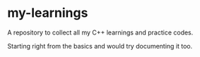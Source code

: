 # my-learnings
A repository to collect all my C++ learnings and practice codes.

Starting right from the basics and would try documenting it too.
